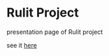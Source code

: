 Rulit Project
=============

presentation page of Rulit project

see it [here](http://t0rtue.github.io/rulit-project/)